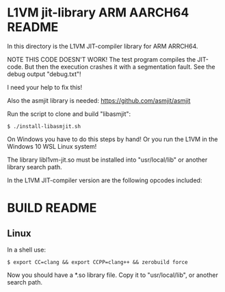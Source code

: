 L1VM jit-library ARM AARCH64 README
===================================
In this directory is the L1VM JIT-compiler library for ARM ARRCH64.

NOTE THIS CODE DOESN'T WORK! The test program compiles the JIT-code.
But then the execution crashes it with a segmentation fault.
See the debug output "debug.txt"!

I need your help to fix this!

Also the asmjit library is needed: https://github.com/asmjit/asmjit

Run the script to clone and build "libasmjit":

```
$ ./install-libasmjit.sh
```

On Windows you have to do this steps by hand!
Or you run the L1VM in the Windows 10 WSL Linux system!

The library libl1vm-jit.so must be installed into "usr/local/lib" or
another library search path.

In the L1VM JIT-compiler version are the following opcodes included:

BUILD README
============
Linux
-----
In a shell use:

```
$ export CC=clang && export CCPP=clang++ && zerobuild force
```

Now you should have a *.so library file. Copy it to "usr/local/lib", or another
search path.
